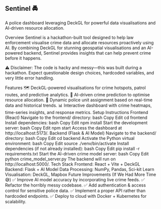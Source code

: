 ## Sentinel 🚔
A police dashboard leveraging DeckGL for powerful data visualisations and AI-driven resource allocation.

Overview
Sentinel is a hackathon-built tool designed to help law enforcement visualise crime data and allocate resources proactively using AI. By combining DeckGL for stunning geospatial visualisations and an AI-powered backend, Sentinel provides insights that can help prevent crime before it happens.

⚠ Disclaimer: The code is hacky and messy—this was built during a hackathon. Expect questionable design choices, hardcoded variables, and very little error handling. 

Features
🗺 DeckGL-powered visualisations for crime hotspots, patrol routes, and predictive analytics.
🤖 AI-driven crime prediction to optimise resource allocation.
🚓 Dynamic police unit assignment based on real-time data and historical trends.
📊 Interactive dashboard with crime heatmaps, time-series insights, and response metrics.
Setup Instructions
Frontend (React)
Navigate to the frontend/ directory:
bash
Copy
Edit
cd frontend
Install dependencies:
bash
Copy
Edit
npm install
Start the development server:
bash
Copy
Edit
npm start
Access the dashboard at http://localhost:5173/.
Backend (Flask & AI Model)
Navigate to the backend/ directory:
bash
Copy
Edit
cd backend
Activate the Python virtual environment:
bash
Copy
Edit
source ./venv/bin/activate
Install dependencies (if not already installed):
bash
Copy
Edit
pip install -r requirements.txt
Start the AI-driven crime model server:
bash
Copy
Edit
python crime_model_server.py
The backend will run on http://localhost:5000/.
Tech Stack
Frontend: React + Vite + DeckGL
Backend: Flask + AI Model
Data Processing: NumPy, Pandas, Sci-kit Learn
Visualisation: DeckGL, Mapbox
Future Improvements (If We Had More Time 😅)
✅ Improve AI model accuracy by incorporating live crime feeds.
✅ Refactor the horribly messy codebase.
✅ Add authentication & access control for sensitive police data.
✅ Implement a proper API rather than hardcoded endpoints.
✅ Deploy to cloud with Docker + Kubernetes for scalability.
